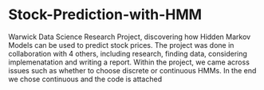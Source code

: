 # Stock-Prediction-with-HMM
Warwick Data Science Research Project, discovering how Hidden Markov Models can be used to predict stock prices.
The project was done in collaboration with 4 others, including research, finding data, considering implemenatation and writing a report.
Within the project, we came across issues such as whether to choose discrete or continuous HMMs. In the end we chose continuous and the code is attached
